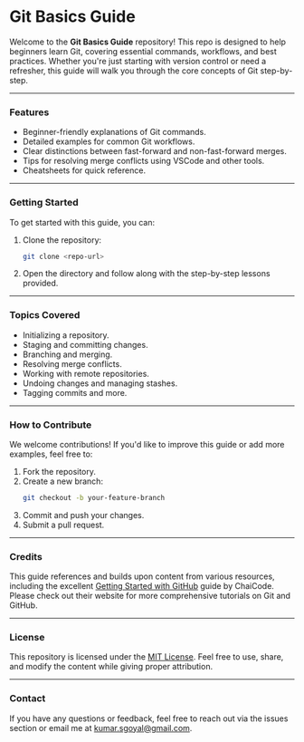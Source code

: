 # Git Basics Guide

Welcome to the **Git Basics Guide** repository! This repo is designed to help beginners learn Git, covering essential commands, workflows, and best practices. Whether you're just starting with version control or need a refresher, this guide will walk you through the core concepts of Git step-by-step.

---

### Features

- Beginner-friendly explanations of Git commands.
- Detailed examples for common Git workflows.
- Clear distinctions between fast-forward and non-fast-forward merges.
- Tips for resolving merge conflicts using VSCode and other tools.
- Cheatsheets for quick reference.

---

### Getting Started

To get started with this guide, you can:

1. Clone the repository:
   ```bash
   git clone <repo-url>
   ```
2. Open the directory and follow along with the step-by-step lessons provided.

---

### Topics Covered

- Initializing a repository.
- Staging and committing changes.
- Branching and merging.
- Resolving merge conflicts.
- Working with remote repositories.
- Undoing changes and managing stashes.
- Tagging commits and more.

---

### How to Contribute

We welcome contributions! If you'd like to improve this guide or add more examples, feel free to:

1. Fork the repository.
2. Create a new branch:
   ```bash
   git checkout -b your-feature-branch
   ```
3. Commit and push your changes.
4. Submit a pull request.

---

### Credits

This guide references and builds upon content from various resources, including the excellent [Getting Started with GitHub](https://docs.chaicode.com/git-and-github/) guide by ChaiCode. Please check out their website for more comprehensive tutorials on Git and GitHub.

---

### License

This repository is licensed under the [MIT License](LICENSE). Feel free to use, share, and modify the content while giving proper attribution.

---

### Contact

If you have any questions or feedback, feel free to reach out via the issues section or email me at kumar.sgoyal@gmail.com.

